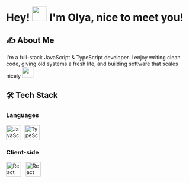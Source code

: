 # Hey! <img src="https://media.tenor.com/XXmdU1_Af-oAAAAj/cat-waving-hand.gif" width="40px"> I'm Olya, nice to meet you!

## ✍ About Me

I'm a full-stack JavaScript & TypeScript developer. I enjoy writing clean code, giving old systems a fresh life, and building software that scales nicely <img src="https://camo.githubusercontent.com/eb49b01167d81d57724b57e45251c6558b1bfda447f0e299da2979e2dbf667db/68747470733a2f2f63646e332e656d6f6a692e67672f656d6f6a69732f313236312d6861636b6572626f6e676f6361742e676966" width="30px">

## 🛠 Tech Stack

### Languages
<div style="display: flex; gap: 10px; flex-wrap: wrap">
  <a href="https://developer.mozilla.org/en-US/docs/Glossary/JavaScript">
    <img alt="JavaScript" width="40px" src="https://skillicons.dev/icons?i=js"/>
  </a>
  <a href="https://www.typescriptlang.org/">
    <img alt="TypeScript" width="40px" src="https://skillicons.dev/icons?i=ts"/>
  </a>
</div>

### Client-side
<div style="display: flex; gap: 10px; flex-wrap: wrap">
  <a href="https://react.dev/">
    <img align="left" alt="React" width="40px" src="https://skillicons.dev/icons?i=react"/>
  </a>
  <a href="https://reactnative.dev/">
    <img align="left" alt="React Native" width="40px" src="https://camo.githubusercontent.com/63eb222dd624bbdaa6d1ef70963924f5a71c5a65e3fa10ad6319d9fb506f4a3a/68747470733a2f2f6c75636964652e6465762f6672616d65776f726b2d6c6f676f732f72656163742d6e61746976652e737667"/>
  </a>
</div>
